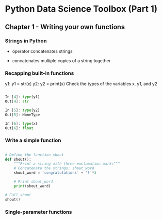 # Python Data Science Toolbox (Part 1)

## Chapter 1 - Writing your own functions

### Strings in Python

+ operator concatenates strings 
* concatenates multiple copies of a string together

### Recapping built-in functions

y1: y1 = str(x)
y2: y2 = print(x)
Check the types of the variables x, y1, and y2

```python

In [4]: type(y1)
Out[4]: str

In [5]: type(y2)
Out[5]: NoneType

In [6]: type(x)
Out[6]: float

```

### Write a simple function

```python

# Define the function shout
def shout():
    """Print a string with three exclamation marks"""
    # Concatenate the strings: shout_word
    shout_word = 'congratulations' + '!'*3

    # Print shout_word
    print(shout_word)

# Call shout
shout()

```
### Single-parameter functions


